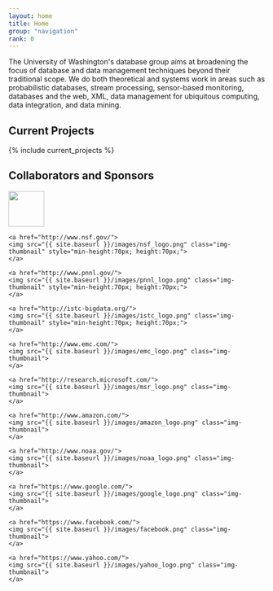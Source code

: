 ```yaml
---
layout: home
title: Home
group: "navigation"
rank: 0
---
```


<p class="lead">
The University of Washington's database group aims at broadening the focus of database and data management techniques beyond their traditional scope.  We do both theoretical and systems work in areas such as probabilistic databases, stream processing, sensor-based monitoring, databases and the web, XML, data management for ubiquitous computing, data integration, and data mining.
</p>

## Current Projects

{% include current_projects %}


## Collaborators and Sponsors

<div height="50" class="flex-container logos images-container">
    <a href="http://escience.washington.edu">
    <img src="{{ site.baseurl }}/images/eScience_logo.png" class="img-thumbnail" style="min-height:70px; height:70px;">
    </a>

    <a href="http://www.nsf.gov/">
    <img src="{{ site.baseurl }}/images/nsf_logo.png" class="img-thumbnail" style="min-height:70px; height:70px;">
    </a>

    <a href="http://www.pnnl.gov/">
    <img src="{{ site.baseurl }}/images/pnnl_logo.png" class="img-thumbnail" style="min-height:70px; height:70px;">
    </a>

    <a href="http://istc-bigdata.org/">
    <img src="{{ site.baseurl }}/images/istc_logo.png" class="img-thumbnail" style="min-height:70px; height:70px;">
    </a>

    <a href="http://www.emc.com/">
    <img src="{{ site.baseurl }}/images/emc_logo.png" class="img-thumbnail">
    </a>

    <a href="http://research.microsoft.com/">
    <img src="{{ site.baseurl }}/images/msr_logo.png" class="img-thumbnail">
    </a>

    <a href="http://www.amazon.com/">
    <img src="{{ site.baseurl }}/images/amazon_logo.png" class="img-thumbnail">
    </a>

    <a href="http://www.noaa.gov/">
    <img src="{{ site.baseurl }}/images/noaa_logo.png" class="img-thumbnail">
    </a>

    <a href="https://www.google.com/">
    <img src="{{ site.baseurl }}/images/google_logo.png" class="img-thumbnail">
    </a>

    <a href="https://www.facebook.com/">
    <img src="{{ site.baseurl }}/images/facebook.png" class="img-thumbnail">
    </a>

    <a href="https://www.yahoo.com/">
    <img src="{{ site.baseurl }}/images/yahoo_logo.png" class="img-thumbnail">
    </a>
</div>

